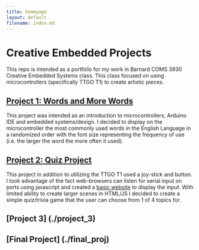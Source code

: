 ```yaml
---
title: homepage
layout: default
filename: index.md
--- 
```


# Creative Embedded Projects

This repo is intended as a portfolio for my work in Barnard COMS 3930 Creative 
Embedded Systems class. This class focused on using microcontrollers 
(specifically TTGO T1) to create artistic pieces.

## [Project 1: Words and More Words](./installation_1)

This project was intended as an introduction to microcontrollers, Arduino IDE
and embedded systems/design. I decided to display on the microcontroller the most
commonly used words in the English Language in a randomized order with the font
size representing the frequency of use (i.e. the larger the word the more often 
it used).

## [Project 2: Quiz Project](./project_2)

This project in addition to utilizing the TTGO T1 used a joy-stick and button.
I took advantage of the fact web-browsers can listen for serial input on ports
using javascript and created a
[basic website](./project_2/Quiz_Game/webpage/)
to display the input. With limited ability to create larger scenes in HTML/JS I decided to
create a simple quiz/trivia game that the user can choose from 1 of 4 topics
for.


## [Project 3] (./project_3)

## [Final Project] (./final_proj)
